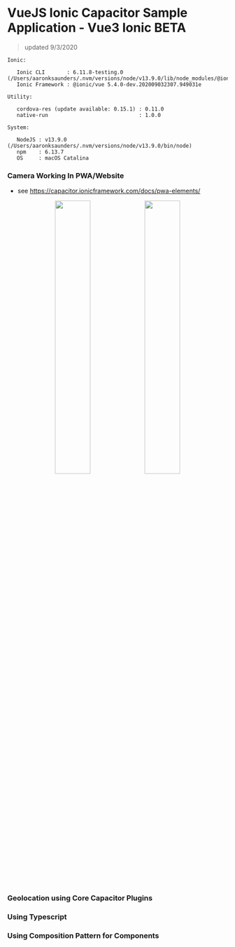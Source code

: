 # VueJS Ionic Capacitor Sample Application - Vue3 Ionic BETA
> updated 9/3/2020
```
Ionic:

   Ionic CLI       : 6.11.8-testing.0 (/Users/aaronksaunders/.nvm/versions/node/v13.9.0/lib/node_modules/@ionic/cli)
   Ionic Framework : @ionic/vue 5.4.0-dev.202009032307.949031e

Utility:

   cordova-res (update available: 0.15.1) : 0.11.0
   native-run                             : 1.0.0

System:

   NodeJS : v13.9.0 (/Users/aaronksaunders/.nvm/versions/node/v13.9.0/bin/node)
   npm    : 6.13.7
   OS     : macOS Catalina
```

### Camera Working In PWA/Website

- see https://capacitor.ionicframework.com/docs/pwa-elements/

<p align="center">
<img src="https://raw.githubusercontent.com/aaronksaunders/capacitor-vue-ionicv4-app/master/Screen%20Shot%202019-05-25%20at%204.57.18%20PM.png" width='40%'>
<img src="https://raw.githubusercontent.com/aaronksaunders/capacitor-vue-ionicv4-app/master/Screen%20Shot%202019-05-25%20at%204.49.02%20PM.png" width='40%'>
  </p>

### Geolocation using Core Capacitor Plugins
### Using Typescript
### Using Composition Pattern for Components
